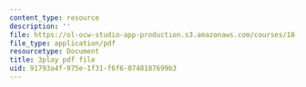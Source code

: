 ```yaml
---
content_type: resource
description: ''
file: https://ol-ocw-studio-app-production.s3.amazonaws.com/courses/18-03sc-differential-equations-fall-2011/91793a4f975e1f31f6f60748187699b3_qZHseRxAWZ8.pdf
file_type: application/pdf
resourcetype: Document
title: 3play pdf file
uid: 91793a4f-975e-1f31-f6f6-0748187699b3
---
```

